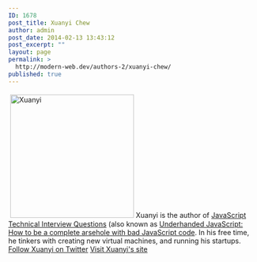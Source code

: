 ```yaml
---
ID: 1678
post_title: Xuanyi Chew
author: admin
post_date: 2014-02-13 13:43:12
post_excerpt: ""
layout: page
permalink: >
  http://modern-web.dev/authors-2/xuanyi-chew/
published: true
---
```

[<img class="size-full wp-image-1686 alignright" style="margin: 4px;" alt="Xuanyi" src="http://flippinawesome.org/wp-content/uploads/2014/02/Xuanyi.jpg" width="250" height="250" />][1]Xuanyi is the author of [JavaScript Technical Interview Questions][2] (also known as [Underhanded JavaScript: How to be a complete arsehole with bad JavaScript code][3]. In his free time, he tinkers with creating new virtual machines, and running his startups. [Follow Xuanyi on Twitter][4] [Visit Xuanyi's site][5]

 [1]: http://flippinawesome.org/wp-content/uploads/2014/02/Xuanyi.jpg
 [2]: https://leanpub.com/jsinterviewquestions?utm_source=flippinawesome&utm_medium=blog&utm_term=jsfloat&utm_content=jsfloat&utm_campaign=flippinawesome "Javascript Technical Interview Questions"
 [3]: https://leanpub.com/underhandedjavascript?utm_source=flippinawesome&utm_medium=blog&utm_term=jsfloat&utm_content=jsfloat&utm_campaign=flippinawesome "Underhanded Javascript"
 [4]: https://twitter.com/chewxy
 [5]: http://blog.chewxy.com/